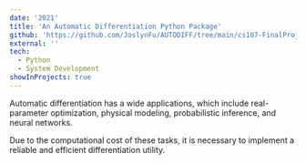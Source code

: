 ```yaml
---
date: '2021'
title: 'An Automatic Differentiation Python Package'
github: 'https://github.com/JoslynFu/AUTODIFF/tree/main/cs107-FinalProject-master'
external: ''
tech:
  - Python
  - System Development
showInProjects: true
---
```


Automatic differentiation has a wide applications, which include real-parameter optimization, physical modeling, probabilistic inference, and neural networks.

Due to the computational cost of these tasks, it is necessary to implement a reliable and efficient differentiation utility.
